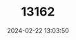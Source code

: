 ---
title: "13162"
category: "Meriones dahli"
draft: false
date: 2024-02-22 13:03:50
languages:
  Russian: ["Peschanka Dalya"]
  English: ["Dahl's Jird"]
---
